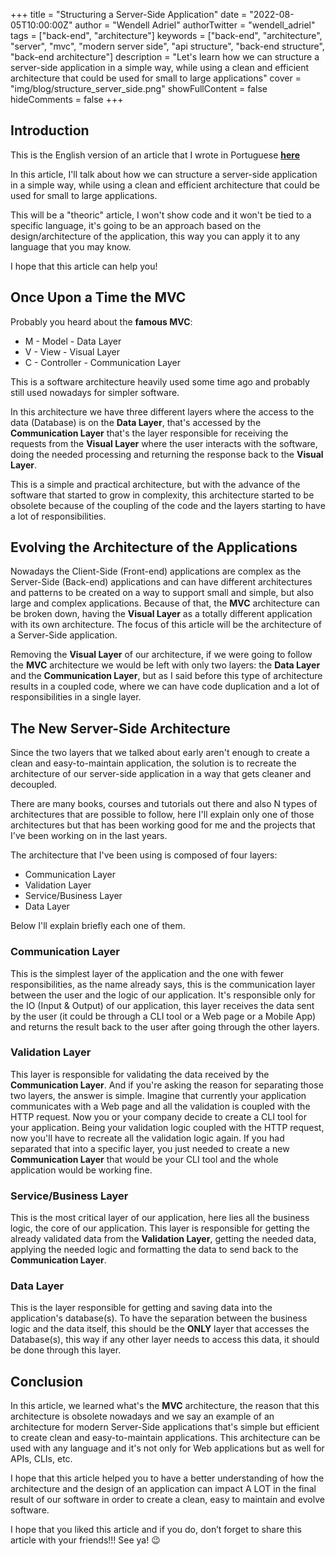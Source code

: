 +++
title = "Structuring a Server-Side Application"
date = "2022-08-05T10:00:00Z"
author = "Wendell Adriel"
authorTwitter = "wendell_adriel"
tags = ["back-end", "architecture"]
keywords = ["back-end", "architecture", "server", "mvc", "modern server side", "api structure", "back-end structure", "back-end architecture"]
description = "Let's learn how we can structure a server-side application in a simple way, while using a clean and efficient architecture that could be used for small to large applications"
cover = "img/blog/structure_server_side.png"
showFullContent = false
hideComments = false
+++

## Introduction

This is the English version of an article that I wrote in Portuguese **[here](https://dev.to/wendell_adriel/estruturando-uma-aplicacao-server-side-548b)**

In this article, I'll talk about how we can structure a server-side application in a simple way, while using a clean and efficient architecture that could be used for small to large applications.

This will be a "theoric" article, I won't show code and it won't be tied to a specific language, it's going to be an approach based on the design/architecture of the application, this way you can apply it to any language that you may know.

I hope that this article can help you!

## Once Upon a Time the MVC

Probably you heard about the **famous MVC**:

- M - Model - Data Layer
- V - View - Visual Layer
- C - Controller - Communication Layer

This is a software architecture heavily used some time ago and probably still used nowadays for simpler software.

In this architecture we have three different layers where the access to the data (Database) is on the **Data Layer**, that's accessed by the **Communication Layer** that's the layer responsible for receiving the requests from the **Visual Layer** where the user interacts with the software, doing the needed processing and returning the response back to the **Visual Layer**.

This is a simple and practical architecture, but with the advance of the software that started to grow in complexity, this architecture started to be obsolete because of the coupling of the code and the layers starting to have a lot of responsibilities.

## Evolving the Architecture of the Applications

Nowadays the Client-Side (Front-end) applications are complex as the Server-Side (Back-end) applications and can have different architectures and patterns to be created on a way to support small and simple, but also large and complex applications. Because of that, the **MVC** architecture can be broken down, having the **Visual Layer** as a totally different application with its own architecture. The focus of this article will be the architecture of a Server-Side application.

Removing the **Visual Layer** of our architecture, if we were going to follow the **MVC** architecture we would be left with only two layers: the **Data Layer** and the **Communication Layer**, but as I said before this type of architecture results in a coupled code, where we can have code duplication and a lot of responsibilities in a single layer.

## The New Server-Side Architecture

Since the two layers that we talked about early aren't enough to create a clean and easy-to-maintain application, the solution is to recreate the architecture of our server-side application in a way that gets cleaner and decoupled.

There are many books, courses and tutorials out there and also N types of architectures that are possible to follow, here I'll explain only one of those architectures but that has been working good for me and the projects that I've been working on in the last years.

The architecture that I've been using is composed of four layers:

- Communication Layer
- Validation Layer
- Service/Business Layer
- Data Layer

Below I'll explain briefly each one of them.

### Communication Layer

This is the simplest layer of the application and the one with fewer responsibilities, as the name already says, this is the communication layer between the user and the logic of our application. It's responsible only for the IO (Input & Output) of our application, this layer receives the data sent by the user (it could be through a CLI tool or a Web page or a Mobile App) and returns the result back to the user after going through the other layers.

### Validation Layer

This layer is responsible for validating the data received by the **Communication Layer**. And if you're asking the reason for separating those two layers, the answer is simple. Imagine that currently your application communicates with a Web page and all the validation is coupled with the HTTP request. Now you or your company decide to create a CLI tool for your application. Being your validation logic coupled with the HTTP request, now you'll have to recreate all the validation logic again. If you had separated that into a specific layer, you just needed to create a new **Communication Layer** that would be your CLI tool and the whole application would be working fine.

### Service/Business Layer

This is the most critical layer of our application, here lies all the business logic, the core of our application. This layer is responsible for getting the already validated data from the **Validation Layer**, getting the needed data, applying the needed logic and formatting the data to send back to the **Communication Layer**.

### Data Layer

This is the layer responsible for getting and saving data into the application's database(s). To have the separation between the business logic and the data itself, this should be the **ONLY** layer that accesses the Database(s), this way if any other layer needs to access this data, it should be done through this layer.

## Conclusion

In this article, we learned what's the **MVC** architecture, the reason that this architecture is obsolete nowadays and we say an example of an architecture for modern Server-Side applications that's simple but efficient to create clean and easy-to-maintain applications. This architecture can be used with any language and it's not only for Web applications but as well for APIs, CLIs, etc.

I hope that this article helped you to have a better understanding of how the architecture and the design of an application can impact A LOT in the final result of our software in order to create a clean, easy to maintain and evolve software.

I hope that you liked this article and if you do, don’t forget to share this article with your friends!!! See ya! :wink:
